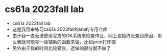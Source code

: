 # cs61a 2023fall lab
- cs61a 2023fall lab
- 这是我用来练习cs61a 2023fall的lab的专用仓库
- 由于我一直无法使用官方的OK系统来检查作业，网上也始终没查到原因，那么我就可能写一些辅助的函数来做，比如print打印值
- 另外由于我的时间比较紧张，选做的部分就不做了
